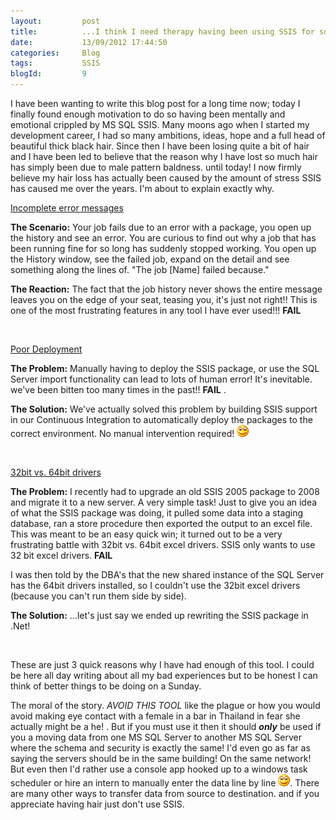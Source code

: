 ```yaml
---
layout:       	post
title:        	...I think I need therapy having been using SSIS for so long
date:         	13/09/2012 17:44:50
categories:   	Blog
tags:			SSIS
blogId:         9
---
```


I have been wanting to write this blog post for a long time now; today I finally found enough motivation to do so having been mentally and emotional crippled by MS SQL SSIS. Many moons ago when I started my development career, I had so many ambitions, ideas, hope and a full head of beautiful thick black hair. Since then I have been losing quite a bit of hair and I have been led to believe that the reason why I have lost so much hair has simply been due to male pattern baldness. until today! I now firmly believe my hair loss has actually been caused by the amount of stress SSIS has caused me over the years. I'm about to explain exactly why.

<!--more-->

<span style="text-decoration:underline;">Incomplete error messages</span>

**The Scenario:** Your job fails due to an error with a package, you open up the history and see an error. You are curious to find out why a job that has been running fine for so long has suddenly stopped working. You open up the History window, see the failed job, expand on the detail and see something along the lines of. "The job [Name] failed because."

**The Reaction:** The fact that the job history never shows the entire message leaves you on the edge of your seat, teasing you, it's just not right!! This is one of the most frustrating features in any tool I have ever used!!! **FAIL**

&nbsp;

<span style="text-decoration:underline;">Poor Deployment</span>

**The Problem:** Manually having to deploy the SSIS package, or use the SQL Server import functionality can lead to lots of human error! It's inevitable. we've been bitten too many times in the past!! **FAIL** .

**The Solution:** We've actually solved this problem by building SSIS support in our Continuous Integration to automatically deploy the packages to the correct environment. No manual intervention required! <img class="wlEmoticon wlEmoticon-smile" style="border-style:none;" alt="Smile" src="/assets/content/197_wlEmoticon-smile.png" />

&nbsp;

<span style="text-decoration:underline;">32bit vs. 64bit drivers</span>

**The Problem:** I recently had to upgrade an old SSIS 2005 package to 2008 and migrate it to a new server. A very simple task! Just to give you an idea of what the SSIS package was doing, it pulled some data into a staging database, ran a store procedure then exported the output to an excel file. This was meant to be an easy quick win; it turned out to be a very frustrating battle with 32bit vs. 64bit excel drivers. SSIS only wants to use 32 bit excel drivers. **FAIL**

I was then told by the DBA's that the new shared instance of the SQL Server has the 64bit drivers installed, so I couldn't use the 32bit excel drivers (because you can't run them side by side).

**The Solution:** ...let's just say we ended up rewriting the SSIS package in .Net!

&nbsp;

These are just 3 quick reasons why I have had enough of this tool. I could be here all day writing about all my bad experiences but to be honest I can think of better things to be doing on a Sunday.

The moral of the story. *AVOID THIS TOOL* like the plague or how you would avoid making eye contact with a female in a bar in Thailand in fear she actually might be a he! . But if you must use it then it should ***only*** be used if you a moving data from one MS SQL Server to another MS SQL Server where the schema and security is exactly the same! I'd even go as far as saying the servers should be in the same building! On the same network! But even then I'd rather use a console app hooked up to a windows task scheduler or hire an intern to manually enter the data line by line <img class="wlEmoticon wlEmoticon-smile" style="border-style:none;" alt="Smile" src="/assets/content/197_wlEmoticon-smile.png" />. There are many other ways to transfer data from source to destination. and if you appreciate having hair just don't use SSIS.